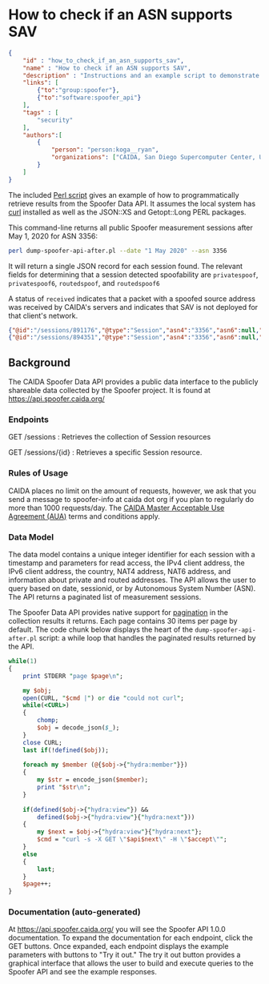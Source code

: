 # How to check if an ASN supports SAV

~~~json
{
    "id" : "how_to_check_if_an_asn_supports_sav",
    "name" : "How to check if an ASN supports SAV",
    "description" : "Instructions and an example script to demonstrate the Spoofer Data API",
    "links": [
        {"to":"group:spoofer"},
        {"to":"software:spoofer_api"}
    ],
    "tags" : [
        "security"
    ],
    "authors":[
        {
            "person": "person:koga__ryan",
            "organizations": ["CAIDA, San Diego Supercomputer Center, University of California San Diego"]
        }
    ]
}
~~~

The included [Perl script](dump-spoofer-api-after.pl) gives an example of how to programmatically retrieve results from the Spoofer Data API.  It assumes the local system has [curl](https://curl.haxx.se/) installed as well as the JSON::XS and Getopt::Long PERL packages.

This command-line returns all public Spoofer measurement sessions after May 1, 2020 for ASN 3356:

~~~bash
perl dump-spoofer-api-after.pl --date "1 May 2020" --asn 3356
~~~

It will return a single JSON record for each session found.  The relevant fields for determining that a session detected spoofability are `privatespoof`, `privatespoof6`, `routedspoof`, and `routedspoof6`

A status of `received` indicates that a packet with a spoofed source address was received by CAIDA's servers and indicates that SAV is not deployed for that client's network.

~~~json
{"@id":"/sessions/891176","@type":"Session","asn4":"3356","asn6":null,"client4":"4.30.179.0/24","client6":null,"country":"usa","nat4":true,"nat6":null,"privatespoof":"blocked","privatespoof6":null,"routedspoof":"blocked","routedspoof6":null,"session":891176,"timestamp":"2020-05-07T14:34:59+00:00"}
{"@id":"/sessions/894351","@type":"Session","asn4":"3356","asn6":null,"client4":"8.9.89.0/24","client6":null,"country":"usa","nat4":true,"nat6":null,"privatespoof":"blocked","privatespoof6":null,"routedspoof":"blocked","routedspoof6":null,"session":894351,"timestamp":"2020-05-13T11:12:51+00:00"}
~~~

## Background

The CAIDA Spoofer Data API provides a public data interface to the publicly shareable data collected by the Spoofer project.  It is found at <https://api.spoofer.caida.org/>

### Endpoints

GET /sessions
: Retrieves the collection of Session resources

GET /sessions/{id}
: Retrieves a specific Session resource.

### Rules of Usage

CAIDA places no limit on the amount of requests, however, we ask that you send a message to spoofer-info at caida dot org if you plan to regularly do more than 1000 requests/day.  The [CAIDA Master Acceptable Use Agreement (AUA)](https://www.caida.org/home/legal/aua/) terms and conditions apply.

### Data Model

The data model contains a unique integer identifier for each session with a timestamp and parameters for read access, the IPv4 client address, the IPv6 client address, the country, NAT4 address, NAT6 address, and information about private and routed addresses. The API allows the user to query based on date, sessionid, or by Autonomous System Number (ASN).  The API returns a paginated list of measurement sessions.

The Spoofer Data API provides native support for [pagination]( https://api-platform.com/docs/core/pagination/) in the collection results it returns. Each page contains 30 items per page by default. The code chunk below displays the heart of the `dump-spoofer-api-after.pl` script: a while loop that handles the paginated results returned by the API.

~~~perl
while(1)
{
    print STDERR "page $page\n";

    my $obj;
    open(CURL, "$cmd |") or die "could not curl";
    while(<CURL>)
    {
        chomp;
        $obj = decode_json($_);
    }
    close CURL;
    last if(!defined($obj));
  
    foreach my $member (@{$obj->{"hydra:member"}})
    {
        my $str = encode_json($member);
        print "$str\n";
    }
  
    if(defined($obj->{"hydra:view"}) &&
        defined($obj->{"hydra:view"}{"hydra:next"}))
    {
        my $next = $obj->{"hydra:view"}{"hydra:next"};
        $cmd = "curl -s -X GET \"$api$next\" -H \"$accept\"";
    }
    else
    {
        last;
    }
    $page++;
}
~~~

### Documentation (auto-generated)

At <https://api.spoofer.caida.org/> you will see the Spoofer API 1.0.0 documentation. To expand the documentation for each endpoint, click the GET buttons. Once expanded, each endpoint displays the example parameters with buttons to "Try it out." The try it out button provides a graphical interface that allows the user to build and execute queries to the Spoofer API and see the example responses.
